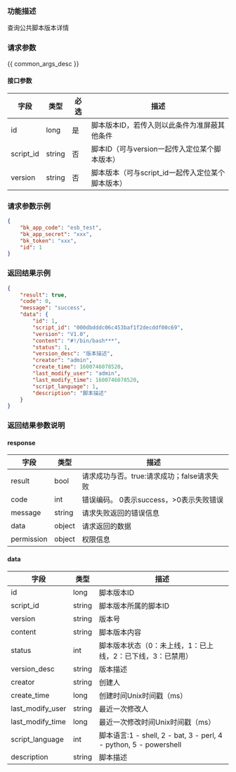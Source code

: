### 功能描述

查询公共脚本版本详情

### 请求参数

{{ common_args_desc }}

#### 接口参数

| 字段       |  类型      | 必选   |  描述      |
|----------------------|------------|--------|------------|
| id             |  long       | 是     | 脚本版本ID，若传入则以此条件为准屏蔽其他条件 |
| script_id      |  string     | 否     | 脚本ID（可与version一起传入定位某个脚本版本）  |
| version        |  string     | 否     | 脚本版本（可与script_id一起传入定位某个脚本版本） |

### 请求参数示例

```json
{
    "bk_app_code": "esb_test",
    "bk_app_secret": "xxx",
    "bk_token": "xxx",
    "id": 1
}
```

### 返回结果示例

```json
{
    "result": true,
    "code": 0,
    "message": "success",
    "data": {
        "id": 1,
        "script_id": "000dbdddc06c453baf1f2decddf00c69",
        "version": "V1.0",
        "content": "#!/bin/bash***",
        "status": 1,
        "version_desc": "版本描述",
        "creator": "admin",
        "create_time": 1600746078520,
        "last_modify_user": "admin",
        "last_modify_time": 1600746078520,
        "script_language": 1,
        "description": "脚本描述"
    }
}
```

### 返回结果参数说明

#### response
| 字段      | 类型      | 描述      |
|-----------|-----------|-----------|
| result       | bool   | 请求成功与否。true:请求成功；false请求失败 |
| code         | int    | 错误编码。 0表示success，>0表示失败错误 |
| message      | string | 请求失败返回的错误信息|
| data         | object | 请求返回的数据|
| permission   | object | 权限信息|


#### data

| 字段      | 类型      | 描述      |
|-----------|-----------|-----------|
| id                | long      | 脚本版本ID |
| script_id         | string    | 脚本版本所属的脚本ID |
| version           | string    | 版本号 |
| content           | string    | 脚本版本内容 |
| status            | int       | 脚本版本状态（0：未上线，1：已上线，2：已下线，3：已禁用） |
| version_desc      | string    | 版本描述  |
| creator           | string    | 创建人 |
| create_time       | long      | 创建时间Unix时间戳（ms） |
| last_modify_user  | string    | 最近一次修改人 |
| last_modify_time  | long      | 最近一次修改时间Unix时间戳（ms） |
| script_language   | int    | 脚本语言:1 - shell, 2 - bat, 3 - perl, 4 - python, 5 - powershell |
| description       | string | 脚本描述                                                     |
